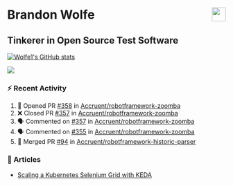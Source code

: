 Brandon Wolfe <a href="https://www.linkedin.com/in/brandon-wolfe1" target="_blank" rel="noreferrer"><img src="https://raw.githubusercontent.com/danielcranney/readme-generator/main/public/icons/socials/linkedin.svg" width="32" height="32" align="right"/></a>
==============================
Tinkerer in Open Source Test Software
-----------------------------

<p align="left"><a href="http://www.github.com/Wolfe1"><img src="https://github-readme-stats.vercel.app/api?username=Wolfe1&show_icons=true&hide=&count_private=true&title_color=0891b2&text_color=ffffff&icon_color=0891b2&bg_color=1c1917&hide_border=true&show_icons=true" alt="Wolfe1's GitHub stats" /></a></p>
<p align="left"><a href="http://www.github.com/Wolfe1"><img src="https://github-readme-streak-stats.herokuapp.com/?user=Wolfe1&stroke=ffffff&background=1c1917&ring=0891b2&fire=0891b2&currStreakNum=ffffff&currStreakLabel=0891b2&sideNums=ffffff&sideLabels=ffffff&dates=ffffff&hide_border=true" /></a></p>

### :zap: Recent Activity
<!--START_SECTION:activity-->
1. 💪 Opened PR [#358](https://github.com/Accruent/robotframework-zoomba/pull/358) in [Accruent/robotframework-zoomba](https://github.com/Accruent/robotframework-zoomba)
2. ❌ Closed PR [#357](https://github.com/Accruent/robotframework-zoomba/pull/357) in [Accruent/robotframework-zoomba](https://github.com/Accruent/robotframework-zoomba)
3. 🗣 Commented on [#357](https://github.com/Accruent/robotframework-zoomba/pull/357#issuecomment-1660435588) in [Accruent/robotframework-zoomba](https://github.com/Accruent/robotframework-zoomba)
4. 🗣 Commented on [#355](https://github.com/Accruent/robotframework-zoomba/pull/355#issuecomment-1659123222) in [Accruent/robotframework-zoomba](https://github.com/Accruent/robotframework-zoomba)
5. 🎉 Merged PR [#94](https://github.com/Accruent/robotframework-historic-parser/pull/94) in [Accruent/robotframework-historic-parser](https://github.com/Accruent/robotframework-historic-parser)
<!--END_SECTION:activity-->

### :newspaper: Articles
- [Scaling a Kubernetes Selenium Grid with KEDA](https://www.linkedin.com/pulse/scaling-kubernetes-selenium-grid-keda-brandon-wolfe)
